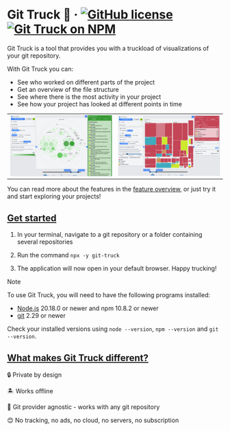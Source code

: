 # Git Truck 🚛 &middot; [![GitHub license](https://img.shields.io/badge/license-MIT-blue.svg)](https://github.com/git-truck/git-truck/blob/main/LICENSE) [![Git Truck on NPM](https://img.shields.io/npm/v/git-truck)](https://www.npmjs.com/git-truck)

Git Truck is a tool that provides you with a truckload of visualizations of your git repository.

With Git Truck you can:

- See who worked on different parts of the project
- Get an overview of the file structure
- See where there is the most activity in your project
- See how your project has looked at different points in time


| | |
|-|-|
| <img src="./teaser-images/readme1.png" alt="Where has the most work been done recently?"> | <img src="./teaser-images/readme2.png" alt="Who worked on different subsystems in the past?"> |

You can read more about the features in the [feature overview](https://git-truck.github.io/git-truck/GitTruckTeaser), or just try it and start exploring your projects!

## [Get started](#get-started)

1. In your terminal, navigate to a git repository or a folder containing several repositories

2. Run the command `npx -y git-truck`


3. The application will now open in your default browser. Happy trucking!


> [!NOTE]
> To use Git Truck, you will need to have the following programs installed:
> - [Node.js](https://nodejs.org/en/) 20.18.0 or newer and npm 10.8.2 or newer
> - [git](https://git-scm.com/downloads) 2.29 or newer
>
> Check your installed versions using `node --version`, `npm --version` and `git --version`.

## [What makes Git Truck different?](#what-makes-git-truck-different)

🔒 Private by design

🏝️ Works offline

🤷 Git provider agnostic - works with any git repository

😊 No tracking, no ads, no cloud, no servers, no subscription
